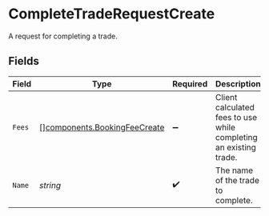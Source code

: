 # CompleteTradeRequestCreate

A request for completing a trade.


## Fields

| Field                                                                        | Type                                                                         | Required                                                                     | Description                                                                  | Example                                                                      |
| ---------------------------------------------------------------------------- | ---------------------------------------------------------------------------- | ---------------------------------------------------------------------------- | ---------------------------------------------------------------------------- | ---------------------------------------------------------------------------- |
| `Fees`                                                                       | [][components.BookingFeeCreate](../../models/components/bookingfeecreate.md) | :heavy_minus_sign:                                                           | Client calculated fees to use while completing an existing trade.            |                                                                              |
| `Name`                                                                       | *string*                                                                     | :heavy_check_mark:                                                           | The name of the trade to complete.                                           | accounts/02HASWB2DTMRT3DAM45P56J2T2/trades/01J0XX2KDN3M9QKFKRE2HYSCQM        |